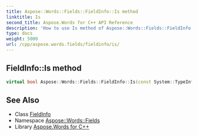 ```yaml
---
title: Aspose::Words::Fields::FieldInfo::Is method
linktitle: Is
second_title: Aspose.Words for C++ API Reference
description: 'How to use Is method of Aspose::Words::Fields::FieldInfo class in C++.'
type: docs
weight: 5000
url: /cpp/aspose.words.fields/fieldinfo/is/
---
```

## FieldInfo::Is method




```cpp
virtual bool Aspose::Words::Fields::FieldInfo::Is(const System::TypeInfo &target) const override
```

## See Also

* Class [FieldInfo](../)
* Namespace [Aspose::Words::Fields](../../)
* Library [Aspose.Words for C++](../../../)

